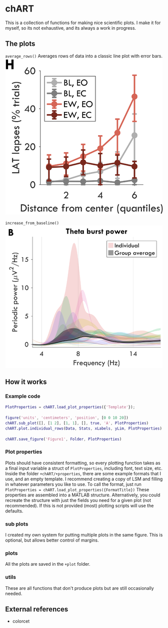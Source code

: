 # chART
This is a collection of functions for making nice scientific plots. I make it for myself, so its not exhaustive, and its always a work in progress. 


## The plots

`average_rows()`
Averages rows of data into a classic line plot with error bars.
![AverageRows](docs/average_rows.PNG)

`increase_from_baseline()`
![](docs/increase_from_baseline.PNG)


## How it works

### Example code

```matlab
PlotProperties = chART.load_plot_properties({'Template'});

figure('units', 'centimeters', 'position', [0 0 10 20])
chART.sub_plot([], [1 2], [1, 1], [], true, 'A', PlotProperties)
chART.plot.individual_rows(Data, Stats, xLabels, yLim, PlotProperties)

chART.save_figure('Figure1', Folder, PlotProperties)

```

### Plot properties
Plots should have consistent formatting, so every plotting function takes as a final input variable a struct of `PlotProperties`, including font, text size, etc. Inside the folder `+chART/+properties`, there are some example formats that I use, and an empty template. I recommend creating a copy of LSM and filling in whatever parameters you like to use. 
To call the format, just run `PlotProperties = chART.load_plot_properties({FormatTitle})` These properties are assembled into a MATLAB structure. Alternatively, you could recreate the structure with just the fields you need for a given plot (not recommended). If this is not provided (most) plotting scripts will use the defaults.

### sub plots
I created my own system for putting multiple plots in the same figure. This is optional, but allows better control of margins.

### plots
All the plots are saved in the `+plot` folder.

### utils
These are all functions that don't produce plots but are still occasionally needed.



## External references

- colorcet